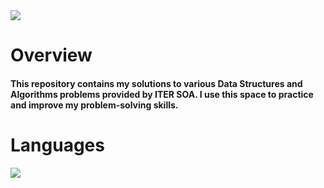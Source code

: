 <img align="center" src="output-onlinegiftools.gif"/>

<H1>Overview</H1>
<H4>This repository contains my solutions to various Data Structures and Algorithms problems provided by ITER SOA. I use this space to practice and improve my problem-solving skills.</H4>

<H1>Languages</H1>
<img src="https://camo.githubusercontent.com/b0648ef7a9b6980ea27c1caaeb06d5c8503dbb4f9b4d9d7ca1df60a5edc14340/68747470733a2f2f696d672e736869656c64732e696f2f62616467652f6a6176612d2532334544384230302e7376673f7374796c653d666f722d7468652d6261646765266c6f676f3d6f70656e6a646b266c6f676f436f6c6f723d7768697465"/>
